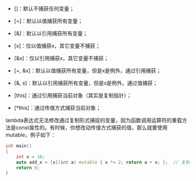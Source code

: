 * []：默认不捕获任何变量；
* [=]：默认以值捕获所有变量；
* [&]：默认以引用捕获所有变量；

* [x]：仅以值捕获x，其它变量不捕获；

* [&x]：仅以引用捕获x，其它变量不捕获；
* [=, &x]：默认以值捕获所有变量，但是x是例外，通过引用捕获；
* [&, x]：默认以引用捕获所有变量，但是x是例外，通过值捕获；
* [this]：通过引用捕获当前对象（其实是复制指针）；
* [*this]：通过传值方式捕获当前对象；


lambda表达式无法修改通过复制形式捕捉的变量，因为函数调用运算符的重载方法是const属性的。有时候，你想改动传值方式捕获的值，那么就要使用mutable，例子如下：

```cpp
int main()
{
    int x = 10;
    auto add_x = [x](int a) mutable { x *= 2; return a + x; };  // 复制捕捉x    cout << add_x(10) << endl; // 输出 30
    return 0;
}
```
